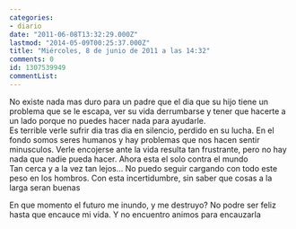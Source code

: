 ```yaml
---
categories:
- diario
date: "2011-06-08T13:32:29.000Z"
lastmod: "2014-05-09T00:25:37.000Z"
title: "Miércoles, 8 de junio de 2011 a las 14:32"
comments: 0
id: 1307539949
commentList:
---
```


No existe nada mas duro para un padre que el dia que su hijo tiene un problema que se le escapa, ver su vida derrumbarse y tener que hacerte a un lado porque no puedes hacer nada para ayudarle.  
Es terrible verle sufrir dia tras dia en silencio, perdido en su lucha. En el fondo somos seres humanos y hay problemas que nos hacen sentir minusculos. Verle encojerse ante la vida resulta tan frustrante, pero no hay nada que nadie pueda hacer. Ahora esta el solo contra el mundo  
Tan cerca y a la vez tan lejos... No puedo seguir cargando con todo este peso en los hombros. Con esta incertidumbre, sin saber que cosas a la larga seran buenas  
  
En que momento el futuro me inundo, y me destruyo? No podre ser feliz hasta que encauce mi vida. Y no encuentro animos para encauzarla